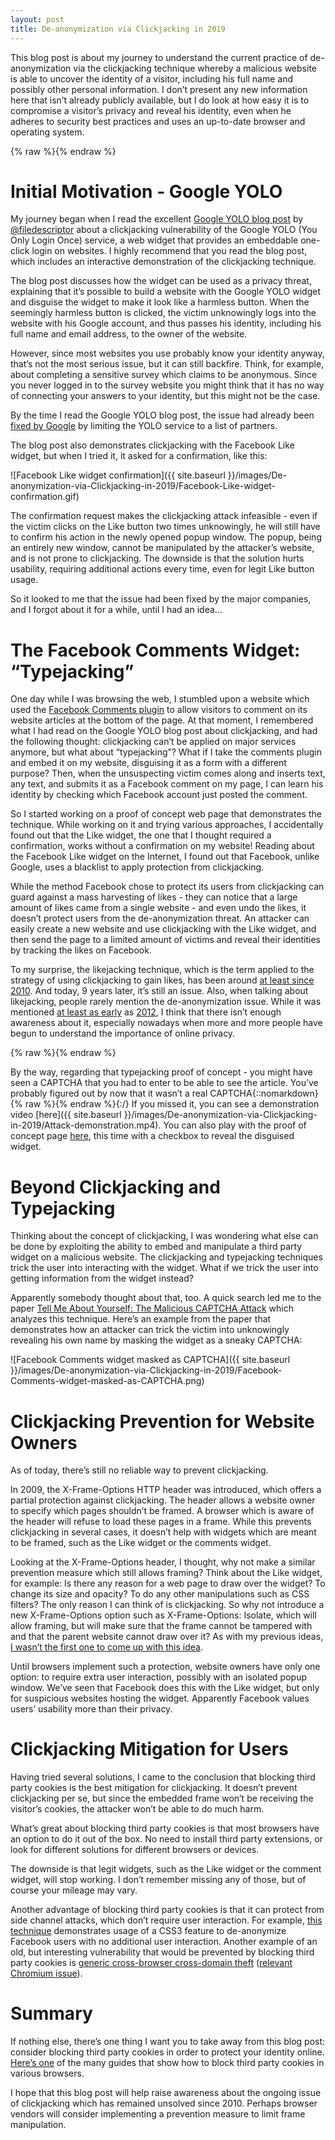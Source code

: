 ```yaml
---
layout: post
title: De-anonymization via Clickjacking in 2019
---
```


This blog post is about my journey to understand the current practice of de-anonymization via the clickjacking technique whereby a malicious website is able to uncover the identity of a visitor, including his full name and possibly other personal information. I don’t present any new information here that isn’t already publicly available, but I do look at how easy it is to compromise a visitor’s privacy and reveal his identity, even when he adheres to security best practices and uses an up-to-date browser and operating system.

{% raw %}<script>
function addStyle(id, styles) {
	/* Create style element */
	var css = document.createElement('style');
	css.id = id;
	css.type = 'text/css';

	if (css.styleSheet) {
		css.styleSheet.cssText = styles;
	} else {
		css.appendChild(document.createTextNode(styles));
	}

	/* Append style to the head element */
	document.getElementsByTagName("head")[0].appendChild(css);
}

function getQueryParam(name, url) {
    if (!url) url = location.href;
    name = name.replace(/[\[]/,"\\\[").replace(/[\]]/,"\\\]");
    var regexS = "[\\?&]"+name+"(?:=([^&#]*))?";
    var regex = new RegExp( regexS );
    var results = regex.exec( url );
    return results == null ? null : results[1];
}

function isMobileOrTablet() {
	var check = false;
	(function(a){if(/(android|bb\d+|meego).+mobile|avantgo|bada\/|blackberry|blazer|compal|elaine|fennec|hiptop|iemobile|ip(hone|od)|iris|kindle|lge |maemo|midp|mmp|mobile.+firefox|netfront|opera m(ob|in)i|palm( os)?|phone|p(ixi|re)\/|plucker|pocket|psp|series(4|6)0|symbian|treo|up\.(browser|link)|vodafone|wap|windows ce|xda|xiino|android|ipad|playbook|silk/i.test(a)||/1207|6310|6590|3gso|4thp|50[1-6]i|770s|802s|a wa|abac|ac(er|oo|s\-)|ai(ko|rn)|al(av|ca|co)|amoi|an(ex|ny|yw)|aptu|ar(ch|go)|as(te|us)|attw|au(di|\-m|r |s )|avan|be(ck|ll|nq)|bi(lb|rd)|bl(ac|az)|br(e|v)w|bumb|bw\-(n|u)|c55\/|capi|ccwa|cdm\-|cell|chtm|cldc|cmd\-|co(mp|nd)|craw|da(it|ll|ng)|dbte|dc\-s|devi|dica|dmob|do(c|p)o|ds(12|\-d)|el(49|ai)|em(l2|ul)|er(ic|k0)|esl8|ez([4-7]0|os|wa|ze)|fetc|fly(\-|_)|g1 u|g560|gene|gf\-5|g\-mo|go(\.w|od)|gr(ad|un)|haie|hcit|hd\-(m|p|t)|hei\-|hi(pt|ta)|hp( i|ip)|hs\-c|ht(c(\-| |_|a|g|p|s|t)|tp)|hu(aw|tc)|i\-(20|go|ma)|i230|iac( |\-|\/)|ibro|idea|ig01|ikom|im1k|inno|ipaq|iris|ja(t|v)a|jbro|jemu|jigs|kddi|keji|kgt( |\/)|klon|kpt |kwc\-|kyo(c|k)|le(no|xi)|lg( g|\/(k|l|u)|50|54|\-[a-w])|libw|lynx|m1\-w|m3ga|m50\/|ma(te|ui|xo)|mc(01|21|ca)|m\-cr|me(rc|ri)|mi(o8|oa|ts)|mmef|mo(01|02|bi|de|do|t(\-| |o|v)|zz)|mt(50|p1|v )|mwbp|mywa|n10[0-2]|n20[2-3]|n30(0|2)|n50(0|2|5)|n7(0(0|1)|10)|ne((c|m)\-|on|tf|wf|wg|wt)|nok(6|i)|nzph|o2im|op(ti|wv)|oran|owg1|p800|pan(a|d|t)|pdxg|pg(13|\-([1-8]|c))|phil|pire|pl(ay|uc)|pn\-2|po(ck|rt|se)|prox|psio|pt\-g|qa\-a|qc(07|12|21|32|60|\-[2-7]|i\-)|qtek|r380|r600|raks|rim9|ro(ve|zo)|s55\/|sa(ge|ma|mm|ms|ny|va)|sc(01|h\-|oo|p\-)|sdk\/|se(c(\-|0|1)|47|mc|nd|ri)|sgh\-|shar|sie(\-|m)|sk\-0|sl(45|id)|sm(al|ar|b3|it|t5)|so(ft|ny)|sp(01|h\-|v\-|v )|sy(01|mb)|t2(18|50)|t6(00|10|18)|ta(gt|lk)|tcl\-|tdg\-|tel(i|m)|tim\-|t\-mo|to(pl|sh)|ts(70|m\-|m3|m5)|tx\-9|up(\.b|g1|si)|utst|v400|v750|veri|vi(rg|te)|vk(40|5[0-3]|\-v)|vm40|voda|vulc|vx(52|53|60|61|70|80|81|83|85|98)|w3c(\-| )|webc|whit|wi(g |nc|nw)|wmlb|wonu|x700|yas\-|your|zeto|zte\-/i.test(a.substr(0,4))) check = true;})(navigator.userAgent||navigator.vendor||window.opera);
	return check;
}

function addCaptchaFrame(id, demo) {
	var iframe = document.createElement('iframe');
	iframe.id = id;
	iframe.src = '../files/De-anonymization-via-Clickjacking-in-2019/fake_captcha.html' + (demo ? '?demo' : '');
	iframe.style.position = 'absolute';
	iframe.style.left = '0';
	iframe.style.top = '0';
	iframe.style.width = '100%';
	iframe.style.height = '100%';
	iframe.style['z-index'] = '99';
	document.body.appendChild(iframe);
}

function removeElementById(id) {
	var node = document.getElementById(id);
	if (node) {
		node.parentNode.removeChild(node);
	}
}

function loadFacebookDemoData() {
	var facebookDemoData = null;
	try {
		facebookDemoData = JSON.parse(localStorage.getItem('visitor_fb_details') || 'null');
	} catch (e) {}
	
	window.facebookDemoData = facebookDemoData || {};
	return facebookDemoData !== null;
}

function onCaptchaFrameDone() {
	removeElementById('captchaFrame');
	removeElementById('hideAllDivs');
	
	loadFacebookDemoData();
	
	if (facebookDemoDataUpdateName) {
		facebookDemoDataUpdateName();
	}
	
	if (facebookDemoDataUpdateImage) {
		facebookDemoDataUpdateImage();
	}
	
	if (getQueryParam('demo') !== null) {
		if (window.facebookDemoData.name) {
			alert('Hi ' + window.facebookDemoData.name + ' :)');
		}
	}
}

function onFacebookPullScriptLoad() {
	// Probably logged into Facebook, show the demo.
	removeElementById('hideAllIframes');
}

function onFacebookPullScriptError() {
	// Probably not logged into Facebook or blocking third party cookies. Give up on the demo.
	removeElementById('captchaFrame');
	removeElementById('hideAllDivs');
	removeElementById('hideAllIframes');
}

var sawCaptcha = false;
try {
	if (localStorage.getItem('saw_fake_captcha')) {
		sawCaptcha = true;
	}
} catch (e) {}

if (getQueryParam('demo') !== null) {
	addStyle('hideAllDivs', 'div { display: none; }');
	addCaptchaFrame('captchaFrame', true);
} else if (!sawCaptcha && !isMobileOrTablet()) {
	addStyle('hideAllDivs', 'div { display: none; }');
	addStyle('hideAllIframes', 'iframe { display: none; }');
	addCaptchaFrame('captchaFrame', false);
	document.write('<script type="text/javascript"' +
		' src="https://0-edge-chat.facebook.com/pull?clientid="' +
		' onload="onFacebookPullScriptLoad()"' +
		' onerror="onFacebookPullScriptError()"' +
		' async="async"></scr' + 'ipt>');
}

loadFacebookDemoData();
</script>{% endraw %}

# Initial Motivation - Google YOLO

My journey began when I read the excellent [Google YOLO blog post](https://web.archive.org/web/20190623164409/https://blog.innerht.ml/google-yolo/) by [@filedescriptor](https://twitter.com/filedescriptor) about a clickjacking vulnerability of the Google YOLO (You Only Login Once) service, a web widget that provides an embeddable one-click login on websites. I highly recommend that you read the blog post, which includes an interactive demonstration of the clickjacking technique.

The blog post discusses how the widget can be used as a privacy threat, explaining that it’s possible to build a website with the Google YOLO widget and disguise the widget to make it look like a harmless button. When the seemingly harmless button is clicked, the victim unknowingly logs into the website with his Google account, and thus passes his identity, including his full name and email address, to the owner of the website.

However, since most websites you use probably know your identity anyway, that’s not the most serious issue, but it can still backfire. Think, for example, about completing a sensitive survey which claims to be anonymous. Since you never logged in to the survey website you might think that it has no way of connecting your answers to your identity, but this might not be the case.

By the time I read the Google YOLO blog post, the issue had already been [fixed by Google](https://twitter.com/sirdarckcat/status/994867137704587264) by limiting the YOLO service to a list of partners.

The blog post also demonstrates clickjacking with the Facebook Like widget, but when I tried it, it asked for a confirmation, like this:

![Facebook Like widget confirmation]({{ site.baseurl }}/images/De-anonymization-via-Clickjacking-in-2019/Facebook-Like-widget-confirmation.gif)

The confirmation request makes the clickjacking attack infeasible - even if the victim clicks on the Like button two times unknowingly, he will still have to confirm his action in the newly opened popup window. The popup, being an entirely new window, cannot be manipulated by the attacker’s website, and is not prone to clickjacking. The downside is that the solution hurts usability, requiring additional actions every time, even for legit Like button usage.

So it looked to me that the issue had been fixed by the major companies, and I forgot about it for a while, until I had an idea…

# The Facebook Comments Widget: “Typejacking”

One day while I was browsing the web, I stumbled upon a website which used the [Facebook Comments plugin](https://developers.facebook.com/docs/plugins/comments) to allow visitors to comment on its website articles at the bottom of the page. At that moment, I remembered what I had read on the Google YOLO blog post about clickjacking, and had the following thought: clickjacking can’t be applied on major services anymore, but what about “typejacking”? What if I take the comments plugin and embed it on my website, disguising it as a form with a different purpose? Then, when the unsuspecting victim comes along and inserts text, any text, and submits it as a Facebook comment on my page, I can learn his identity by checking which Facebook account just posted the comment.

So I started working on a proof of concept web page that demonstrates the technique. While working on it and trying various approaches, I accidentally found out that the Like widget, the one that I thought required a confirmation, works without a confirmation on my website! Reading about the Facebook Like widget on the Internet, I found out that Facebook, unlike Google, uses a blacklist to apply protection from clickjacking.

While the method Facebook chose to protect its users from clickjacking can guard against a mass harvesting of likes - they can notice that a large amount of likes came from a single website - and even undo the likes, it doesn’t protect users from the de-anonymization threat. An attacker can easily create a new website and use clickjacking with the Like widget, and then send the page to a limited amount of victims and reveal their identities by tracking the likes on Facebook.

To my surprise, the likejacking technique, which is the term applied to the strategy of using clickjacking to gain likes, has been around [at least since 2010](https://www.computerworld.com/article/2518461/facebook--likejacking--attacks-continue-with-flesh-appeal.html). And today, 9 years later, it’s still an issue. Also, when talking about likejacking, people rarely mention the de-anonymization issue. While it was mentioned [at least as early](https://staging.whitehatsec.com/blog/i-know-your-name-and-probably-a-whole-lot-more-deanonymization-via-likejacking-followjacking-etc/) as [2012](https://www.usenix.org/sites/default/files/conference/protected-files/huang_usenixsecurity12_slides.pdf), I think that there isn’t enough awareness about it, especially nowadays when more and more people have begun to understand the importance of online privacy.

<img id="facebookDemoDataThumbSrc" src="data:image/gif;base64,R0lGODlhAQABAAD/ACwAAAAAAQABAAACADs=" style="display:none;width:48px;height:48px;float:left;margin-right:8px;">

{% raw %}<script>
function facebookDemoDataUpdateImage() {
	var facebookDemoDataThumbSrc = document.getElementById('facebookDemoDataThumbSrc');
	if (window.facebookDemoData.thumbSrc) {
		facebookDemoDataThumbSrc.src = window.facebookDemoData.thumbSrc;
		facebookDemoDataThumbSrc.style.display = null;
	} else {
		facebookDemoDataThumbSrc.style.display = 'none';
	}
}
facebookDemoDataUpdateImage();
</script>{% endraw %}

By the way, regarding that typejacking proof of concept - you might have seen a CAPTCHA that you had to enter to be able to see the article. You’ve probably figured out by now that it wasn’t a real CAPTCHA<span id="facebookDemoDataName"></span>{::nomarkdown}{% raw %}<script>
function facebookDemoDataUpdateName() {
	var facebookDemoDataName = document.getElementById('facebookDemoDataName');
	facebookDemoDataName.textContent = window.facebookDemoData.name ? ', ' + window.facebookDemoData.name + ' :)' : '.';
}
facebookDemoDataUpdateName();
</script>{% endraw %}{:/} If you missed it, you can see a demonstration video [here]({{ site.baseurl }}/images/De-anonymization-via-Clickjacking-in-2019/Attack-demonstration.mp4). You can also play with the proof of concept page [here](./?demo), this time with a checkbox to reveal the disguised widget.

# Beyond Clickjacking and Typejacking

Thinking about the concept of clickjacking, I was wondering what else can be done by exploiting the ability to embed and manipulate a third party widget on a malicious website. The clickjacking and typejacking techniques trick the user into interacting with the widget. What if we trick the user into getting information from the widget instead?

Apparently somebody thought about that, too. A quick search led me to the paper [Tell Me About Yourself: The Malicious CAPTCHA Attack](https://www.researchgate.net/publication/288280540_Tell_Me_About_Yourself_The_Malicious_CAPTCHA_Attack) which analyzes this technique. Here’s an example from the paper that demonstrates how an attacker can trick the victim into unknowingly revealing his own name by masking the widget as a sneaky CAPTCHA:

![Facebook Comments widget masked as CAPTCHA]({{ site.baseurl }}/images/De-anonymization-via-Clickjacking-in-2019/Facebook-Comments-widget-masked-as-CAPTCHA.png)

# Clickjacking Prevention for Website Owners

As of today, there’s still no reliable way to prevent clickjacking.

In 2009, the X-Frame-Options HTTP header was introduced, which offers a partial protection against clickjacking. The header allows a website owner to specify which pages shouldn’t be framed. A browser which is aware of the header will refuse to load these pages in a frame. While this prevents clickjacking in several cases, it doesn’t help with widgets which are meant to be framed, such as the Like widget or the comments widget.

Looking at the X-Frame-Options header, I thought, why not make a similar prevention measure which still allows framing? Think about the Like widget, for example: Is there any reason for a web page to draw over the widget? To change its size and opacity? To do any other manipulations such as CSS filters? The only reason I can think of is clickjacking. So why not introduce a new X-Frame-Options option such as X-Frame-Options: Isolate, which will allow framing, but will make sure that the frame cannot be tampered with and that the parent website cannot draw over it? As with my previous ideas, [I wasn’t the first one to come up with this idea](http://homakov.blogspot.com/2014/09/bypassing-clearclick-and-x-frame.html).

Until browsers implement such a protection, website owners have only one option: to require extra user interaction, possibly with an isolated popup window. We’ve seen that Facebook does this with the Like widget, but only for suspicious websites hosting the widget. Apparently Facebook values users’ usability more than their privacy.

# Clickjacking Mitigation for Users

Having tried several solutions, I came to the conclusion that blocking third party cookies is the best mitigation for clickjacking. It doesn’t prevent clickjacking per se, but since the embedded frame won’t be receiving the visitor’s cookies, the attacker won’t be able to do much harm.

What’s great about blocking third party cookies is that most browsers have an option to do it out of the box. No need to install third party extensions, or look for different solutions for different browsers or devices.

The downside is that legit widgets, such as the Like widget or the comment widget, will stop working. I don’t remember missing any of those, but of course your mileage may vary.

Another advantage of blocking third party cookies is that it can protect from side channel attacks, which don’t require user interaction. For example, [this technique](https://www.evonide.com/side-channel-attacking-browsers-through-css3-features/) demonstrates usage of a CSS3 feature to de-anonymize Facebook users with no additional user interaction. Another example of an old, but interesting vulnerability that would be prevented by blocking third party cookies is [generic cross-browser cross-domain theft](https://scarybeastsecurity.blogspot.com/2009/12/generic-cross-browser-cross-domain.html) ([relevant Chromium issue](https://bugs.chromium.org/p/chromium/issues/detail?id=9877)).

# Summary

If nothing else, there’s one thing I want you to take away from this blog post: consider blocking third party cookies in order to protect your identity online. [Here’s one](https://www.digitalcitizen.life/how-disable-third-party-cookies-all-major-browsers) of the many guides that show how to block third party cookies in various browsers.

I hope that this blog post will help raise awareness about the ongoing issue of clickjacking which has remained unsolved since 2010. Perhaps browser vendors will consider implementing a prevention measure to limit frame manipulation.
